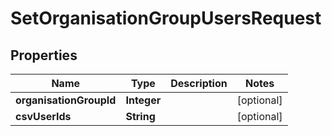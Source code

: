 

# SetOrganisationGroupUsersRequest

## Properties

Name | Type | Description | Notes
------------ | ------------- | ------------- | -------------
**organisationGroupId** | **Integer** |  |  [optional]
**csvUserIds** | **String** |  |  [optional]




